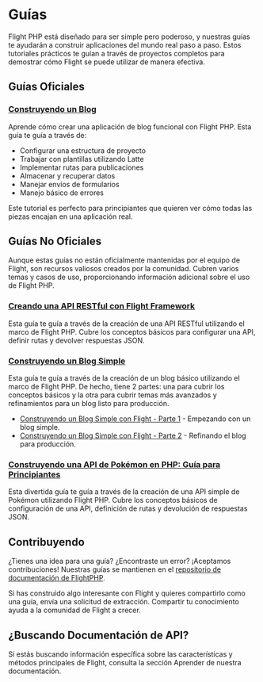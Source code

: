 # Guías

Flight PHP está diseñado para ser simple pero poderoso, y nuestras guías te ayudarán a construir aplicaciones del mundo real paso a paso. Estos tutoriales prácticos te guían a través de proyectos completos para demostrar cómo Flight se puede utilizar de manera efectiva.

## Guías Oficiales

### [Construyendo un Blog](/guides/blog)
Aprende cómo crear una aplicación de blog funcional con Flight PHP. Esta guía te guía a través de:
- Configurar una estructura de proyecto
- Trabajar con plantillas utilizando Latte
- Implementar rutas para publicaciones
- Almacenar y recuperar datos
- Manejar envíos de formularios
- Manejo básico de errores

Este tutorial es perfecto para principiantes que quieren ver cómo todas las piezas encajan en una aplicación real.

## Guías No Oficiales

Aunque estas guías no están oficialmente mantenidas por el equipo de Flight, son recursos valiosos creados por la comunidad. Cubren varios temas y casos de uso, proporcionando información adicional sobre el uso de Flight PHP.

### [Creando una API RESTful con Flight Framework](https://dev.to/n0nag0n/creating-a-restful-api-with-flight-framework-56lj)

Esta guía te guía a través de la creación de una API RESTful utilizando el marco de Flight PHP. Cubre los conceptos básicos para configurar una API, definir rutas y devolver respuestas JSON.

### [Construyendo un Blog Simple](https://dev.to/n0nag0n/building-a-simple-blog-with-flight-part-1-4ap8)

Esta guía te guía a través de la creación de un blog básico utilizando el marco de Flight PHP. De hecho, tiene 2 partes: una para cubrir los conceptos básicos y la otra para cubrir temas más avanzados y refinamientos para un blog listo para producción.

- [Construyendo un Blog Simple con Flight - Parte 1](https://dev.to/n0nag0n/building-a-simple-blog-with-flight-part-1-4ap8) - Empezando con un blog simple.
- [Construyendo un Blog Simple con Flight - Parte 2](https://dev.to/n0nag0n/building-a-simple-blog-with-flight-part-2-5acb) - Refinando el blog para producción.

### [Construyendo una API de Pokémon en PHP: Guía para Principiantes](https://dev.to/n0nag0n/building-a-pokemon-api-in-php-a-beginners-guide-3an8)

Esta divertida guía te guía a través de la creación de una API simple de Pokémon utilizando Flight PHP. Cubre los conceptos básicos de configuración de una API, definición de rutas y devolución de respuestas JSON.

## Contribuyendo

¿Tienes una idea para una guía? ¿Encontraste un error? ¡Aceptamos contribuciones! Nuestras guías se mantienen en el [repositorio de documentación de FlightPHP](https://github.com/flightphp/docs).

Si has construido algo interesante con Flight y quieres compartirlo como una guía, envía una solicitud de extracción. Compartir tu conocimiento ayuda a la comunidad de Flight a crecer.

## ¿Buscando Documentación de API?

Si estás buscando información específica sobre las características y métodos principales de Flight, consulta la sección Aprender de nuestra documentación.